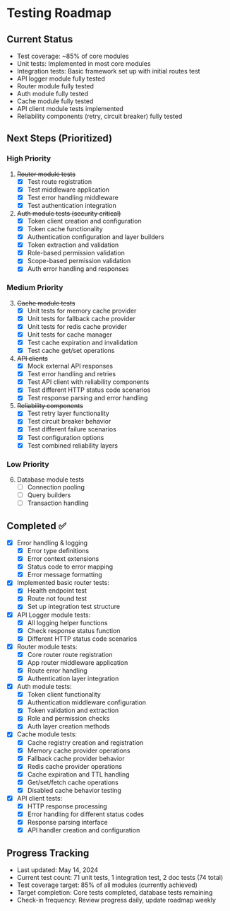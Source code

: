 # Testing Roadmap

## Current Status
- Test coverage: ~85% of core modules
- Unit tests: Implemented in most core modules
- Integration tests: Basic framework set up with initial routes test
- API logger module fully tested
- Router module fully tested
- Auth module fully tested
- Cache module fully tested
- API client module tests implemented
- Reliability components (retry, circuit breaker) fully tested

## Next Steps (Prioritized)

### High Priority
1. ~~Router module tests~~
   - [x] Test route registration
   - [x] Test middleware application
   - [x] Test error handling middleware
   - [x] Test authentication integration

2. ~~Auth module tests (security critical)~~
   - [x] Token client creation and configuration
   - [x] Token cache functionality
   - [x] Authentication configuration and layer builders
   - [x] Token extraction and validation
   - [x] Role-based permission validation
   - [x] Scope-based permission validation
   - [x] Auth error handling and responses

### Medium Priority
3. ~~Cache module tests~~
   - [x] Unit tests for memory cache provider
   - [x] Unit tests for fallback cache provider 
   - [x] Unit tests for redis cache provider
   - [x] Unit tests for cache manager
   - [x] Test cache expiration and invalidation
   - [x] Test cache get/set operations

4. ~~API clients~~
   - [x] Mock external API responses
   - [x] Test error handling and retries
   - [x] Test API client with reliability components
   - [x] Test different HTTP status code scenarios
   - [x] Test response parsing and error handling

5. ~~Reliability components~~
   - [x] Test retry layer functionality
   - [x] Test circuit breaker behavior
   - [x] Test different failure scenarios
   - [x] Test configuration options
   - [x] Test combined reliability layers

### Low Priority
6. Database module tests
   - [ ] Connection pooling
   - [ ] Query builders
   - [ ] Transaction handling

## Completed ✅
- [x] Error handling & logging
  - [x] Error type definitions
  - [x] Error context extensions
  - [x] Status code to error mapping
  - [x] Error message formatting
- [x] Implemented basic router tests:
  - [x] Health endpoint test
  - [x] Route not found test
  - [x] Set up integration test structure
- [x] API Logger module tests:
  - [x] All logging helper functions
  - [x] Check response status function
  - [x] Different HTTP status code scenarios
- [x] Router module tests:
  - [x] Core router route registration
  - [x] App router middleware application
  - [x] Route error handling
  - [x] Authentication layer integration
- [x] Auth module tests:
  - [x] Token client functionality
  - [x] Authentication middleware configuration
  - [x] Token validation and extraction
  - [x] Role and permission checks
  - [x] Auth layer creation methods
- [x] Cache module tests:
  - [x] Cache registry creation and registration
  - [x] Memory cache provider operations
  - [x] Fallback cache provider behavior
  - [x] Redis cache provider operations
  - [x] Cache expiration and TTL handling
  - [x] Get/set/fetch cache operations
  - [x] Disabled cache behavior testing
- [x] API client tests:
  - [x] HTTP response processing
  - [x] Error handling for different status codes
  - [x] Response parsing interface
  - [x] API handler creation and configuration

## Progress Tracking
- Last updated: May 14, 2024
- Current test count: 71 unit tests, 1 integration test, 2 doc tests (74 total)
- Test coverage target: 85% of all modules (currently achieved)
- Target completion: Core tests completed, database tests remaining
- Check-in frequency: Review progress daily, update roadmap weekly 